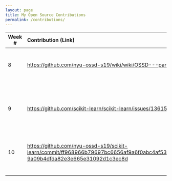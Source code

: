 ```yaml
---
layout: page
title: My Open Source Contributions
permalink: /contributions/
---
```


<!-- 
Type of the contribution should be "Wikipedia edit", "OpenStreet Map feature", "Documentation", "Course website", "Blog", 
"Browse Add-on", etc. 

The descriptioin should include a brief summary of what you did. 

Replace the first row with your contribution. 

--> 





| Week #       | Contribution (Link)  | Type  | Description | 
|---|:---|:---|:---| 
|  8   | https://github.com/nyu-ossd-s19/wiki/wiki/OSSD---participants    | wiki site    |   I fixed a broken link on Carly Abraham's blog.    |
|   9  |  https://github.com/scikit-learn/scikit-learn/issues/13615   |   sklearn project  |   posted issue with doc failure and regression faluiure when installing sklearn dev environment   |
|   10  |  https://github.com/nyu-ossd-s19/scikit-learn/commit/ff968966b79697bc6656af9a6f0abc4af536d2f5#diff-9a09b4dfda82e3e665e31092d1c3ec8d   |   sklearn project  |  worked on documentation regarding density estimator    |
|     |     |     |      |
|     |     |     |      |
|     |     |     |      |

